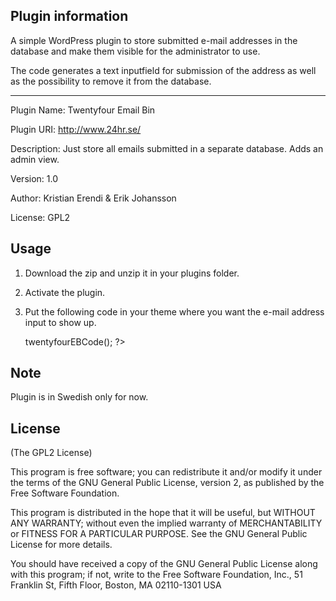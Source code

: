 ## Plugin information
A simple WordPress plugin to store submitted e-mail addresses in the database and make them visible for the administrator to use.

The code generates a text inputfield for submission of the address as well as the possibility to remove it from the database.

***

Plugin Name: Twentyfour Email Bin

Plugin URI: http://www.24hr.se/

Description: Just store all emails submitted in a separate 
database. Adds an admin view.

Version: 1.0

Author: Kristian Erendi & Erik Johansson

License: GPL2

## Usage
1. Download the zip and unzip it in your plugins folder.
2. Activate the plugin.
3. Put the following code in your theme where you want the e-mail address input to show up.
 
    <?php
      $eb = new  TwentyfourEmailBin();
      $eb->twentyfourEBCode();
    ?>
 
## Note
Plugin is in Swedish only for now.

## License
(The GPL2 License)

This program is free software; you can redistribute it and/or modify
it under the terms of the GNU General Public License, version 2, as
published by the Free Software Foundation.

This program is distributed in the hope that it will be useful,
but WITHOUT ANY WARRANTY; without even the implied warranty of
MERCHANTABILITY or FITNESS FOR A PARTICULAR PURPOSE.  See the
GNU General Public License for more details.

You should have received a copy of the GNU General Public License
along with this program; if not, write to the Free Software
Foundation, Inc., 51 Franklin St, Fifth Floor, Boston, MA  02110-1301  USA